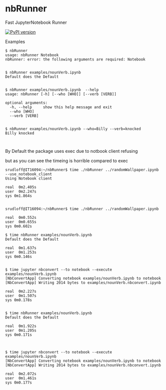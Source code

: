 
# nbRunner
Fast JupyterNotebook Runner

[![PyPI version](https://badge.fury.io/py/nbRunner.svg)](https://badge.fury.io/py/nbRunner)

Examples

```
$ nbRunner 
usage: nbRunner Notebook
nbRunner: error: the following arguments are required: Notebook


$ nbRunner examples/nounVerb.ipynb 
Default does the Default


$ nbRunner examples/nounVerb.ipynb  --help
usage: nbRunner [-h] [--who [WHO]] [--verb [VERB]]

optional arguments:
  -h, --help     show this help message and exit
  --who [WHO]
  --verb [VERB]


$ nbRunner examples/nounVerb.ipynb --who=Billy --verb=knocked
Billy knocked



```


By Default the package uses exec due to notbook client refusing 

but as you can see the timeing is horrible compared to exec

```
srudloff@IT16094:~/nbRunner$ time ./nbRunner ../randomWallpaper.ipynb --use_notebook_client
Using Notebook client

real  0m2.405s
user  0m2.247s
sys 0m1.864s


srudloff@IT16094:~/nbRunner$ time ./nbRunner ../randomWallpaper.ipynb

real  0m0.552s
user  0m0.655s
sys 0m0.602s

```



```
$ time nbRunner examples/nounVerb.ipynb 
Default does the Default

real  0m1.637s
user  0m1.253s
sys 0m0.146s


$ time jupyter nbconvert --to notebook --execute examples/nounVerb.ipynb 
[NbConvertApp] Converting notebook examples/nounVerb.ipynb to notebook
[NbConvertApp] Writing 2014 bytes to examples/nounVerb.nbconvert.ipynb

real  0m2.227s
user  0m1.507s
sys 0m0.178s


$ time nbRunner examples/nounVerb.ipynb 
Default does the Default

real  0m1.922s
user  0m1.205s
sys 0m0.171s



$ time jupyter nbconvert --to notebook --execute examples/nounVerb.ipynb 
[NbConvertApp] Converting notebook examples/nounVerb.ipynb to notebook
[NbConvertApp] Writing 2014 bytes to examples/nounVerb.nbconvert.ipynb

real  0m2.072s
user  0m1.461s
sys 0m0.177s


```
